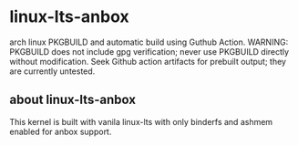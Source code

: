 # linux-lts-anbox
arch linux PKGBUILD and automatic build using Guthub Action.
WARNING: PKGBUILD does not include gpg verification; never use PKGBUILD directly without modification.
Seek Github action artifacts for prebuilt output; they are currently untested.

## about linux-lts-anbox
This kernel is built with vanila linux-lts with only binderfs and ashmem enabled for anbox support.
